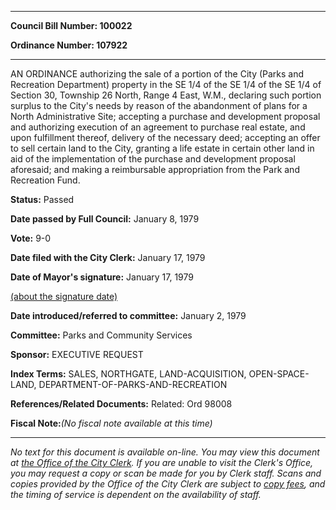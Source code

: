 

********

**Council Bill Number: 100022**
   
**Ordinance Number: 107922**
********

 AN ORDINANCE authorizing the sale of a portion of the City (Parks and Recreation Department) property in the SE 1/4 of the SE 1/4 of the SE 1/4 of Section 30, Township 26 North, Range 4 East, W.M., declaring such portion surplus to the City's needs by reason of the abandonment of plans for a North Administrative Site; accepting a purchase and development proposal and authorizing execution of an agreement to purchase real estate, and upon fulfillment thereof, delivery of the necessary deed; accepting an offer to sell certain land to the City, granting a life estate in certain other land in aid of the implementation of the purchase and development proposal aforesaid; and making a reimbursable appropriation from the Park and Recreation Fund.

**Status:** Passed
   
**Date passed by Full Council:** January 8, 1979
   
**Vote:** 9-0
   
**Date filed with the City Clerk:** January 17, 1979
   
**Date of Mayor's signature:** January 17, 1979
   
[(about the signature date)](/~public/approvaldate.htm)
   
   
   
**Date introduced/referred to committee:** January 2, 1979
   
**Committee:** Parks and Community Services
   
**Sponsor:** EXECUTIVE REQUEST
   
   
**Index Terms:** SALES, NORTHGATE, LAND-ACQUISITION, OPEN-SPACE-LAND, DEPARTMENT-OF-PARKS-AND-RECREATION

**References/Related Documents:** Related: Ord 98008

**Fiscal Note:**_(No fiscal note available at this time)_
********

_No text for this document is available on-line. You may view this document at [the Office of the City Clerk](http://www.seattle.gov/leg/clerk/contactUs.htm). If you are unable to visit the Clerk's Office, you may request a copy or scan be made for you by Clerk staff. Scans and copies provided by the Office of the City Clerk are subject to [copy fees](http://clerk.seattle.gov/~public/clerkfees.htm), and the timing of service is dependent on the availability of staff._

